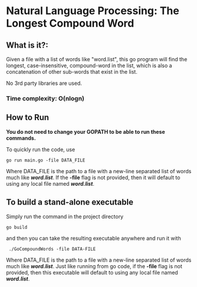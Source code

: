 # Natural Language Processing: The Longest Compound Word

## What is it?:
Given a file with a list of words like "word.list", this go program will find the longest, case-insensitive, compound-word in the list, which is also a concatenation of other sub-words that exist in the list.

No 3rd party libraries are used.

### Time complexity: O(nlogn) 

## How to Run
**You do not need to change your GOPATH to be able to run these commands.**

To quickly run the code, use
```
go run main.go -file DATA_FILE
```
Where DATA_FILE is the path to a file with a new-line separated list of words much like ***word.list***. If the **-file** flag is not provided, then it will default to using any local file named ***word.list***.



## To build a stand-alone executable

Simply run the command in the project directory
```
go build
```
and then you can take the resulting executable anywhere and run it with 
```
 ./GoCompoundWords -file DATA-FILE
```
Where DATA_FILE is the path to a file with a new-line separated list of words much like ***word.list***. Just like running from go code, if the **-file** flag is not provided, then this executable will default to using any local file named ***word.list***.


